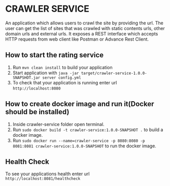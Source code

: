 # CRAWLER SERVICE

An​ application which allows users​ to crawl the site by providing the url. 
The user can get the list of sites that was crawled with static contents urls, other domain urls and external urls. 
It exposes a REST interface which accepts HTTP requests from web client like Postman or Advance Rest Client.

How to start the rating service
---

1. Run `mvn clean install` to build your application
2. Start application with `java -jar target/crawler-service-1.0.0-SNAPSHOT.jar server config.yml`
3. To check that your application is running enter url `http://localhost:8080`


How to create docker image and run it(Docker should be installed)
---

1. Inside crawler-service folder open terminal.
2. Run `sudo docker build -t crawler-service:1.0.0-SNAPSHOT .` to build a docker image.
3. Run `sudo docker run --name=crawler-service -p 8080:8080 -p 8081:8081 crawler-service:1.0.0-SNAPSHOT` to run the docker image.


Health Check
---

To see your applications health enter url `http://localhost:8081/healthcheck`
